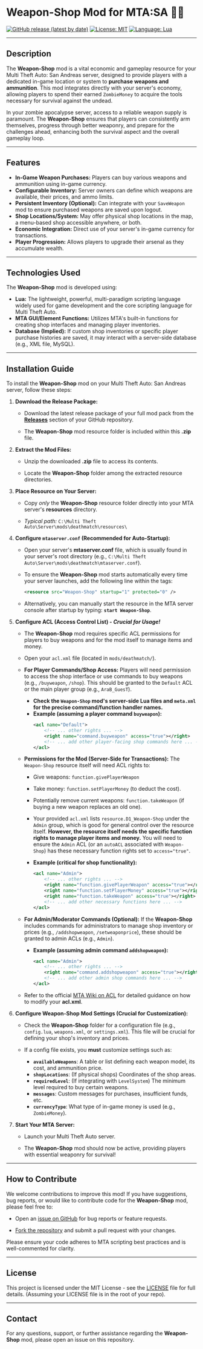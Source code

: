 # Weapon-Shop Mod for MTA:SA 🛒🔫

[![GitHub release (latest by date)](https://img.shields.io/github/v/release/Maniseniler/PackZombieMTA)](https://github.com/Maniseniler/PackZombieMTA/releases/latest)
[![License: MIT](https://img.shields.io/badge/License-MIT-yellow.svg)](https://opensource.org/licenses/MIT)
[![Language: Lua](https://img.io/badge/Language-Lua-blue?logo=lua)](https://www.lua.org/)

---

## **Description**

The **Weapon-Shop** mod is a vital economic and gameplay resource for your Multi Theft Auto: San Andreas server, designed to provide players with a dedicated in-game location or system to **purchase weapons and ammunition**. This mod integrates directly with your server's economy, allowing players to spend their earned `ZombieMoney` to acquire the tools necessary for survival against the undead.

In your zombie apocalypse server, access to a reliable weapon supply is paramount. The **Weapon-Shop** ensures that players can consistently arm themselves, progress through better weaponry, and prepare for the challenges ahead, enhancing both the survival aspect and the overall gameplay loop.

---

## **Features**

* **In-Game Weapon Purchases:** Players can buy various weapons and ammunition using in-game currency.
* **Configurable Inventory:** Server owners can define which weapons are available, their prices, and ammo limits.
* **Persistent Inventory (Optional):** Can integrate with your `SaveWeapon` mod to ensure purchased weapons are saved upon logout.
* **Shop Locations/System:** May offer physical shop locations in the map, a menu-based shop accessible anywhere, or both.
* **Economic Integration:** Direct use of your server's in-game currency for transactions.
* **Player Progression:** Allows players to upgrade their arsenal as they accumulate wealth.

---

## **Technologies Used**

The **Weapon-Shop** mod is developed using:

* **Lua:** The lightweight, powerful, multi-paradigm scripting language widely used for game development and the core scripting language for Multi Theft Auto.
* **MTA GUI/Element Functions:** Utilizes MTA's built-in functions for creating shop interfaces and managing player inventories.
* **Database (Implied):** If custom shop inventories or specific player purchase histories are saved, it may interact with a server-side database (e.g., XML file, MySQL).

---

## **Installation Guide**

To install the **Weapon-Shop** mod on your Multi Theft Auto: San Andreas server, follow these steps:

1.  **Download the Release Package:**

    * Download the latest release package of your full mod pack from the [**Releases**](https://github.com/Maniseniler/PackZombieMTA/releases) section of your GitHub repository.

    * The **Weapon-Shop** mod resource folder is included within this **.zip** file.

2.  **Extract the Mod Files:**

    * Unzip the downloaded **.zip** file to access its contents.

    * Locate the **Weapon-Shop** folder among the extracted resource directories.

3.  **Place Resource on Your Server:**

    * Copy *only* the **Weapon-Shop** resource folder directly into your MTA server's **resources** directory.

    * *Typical path:* `C:\Multi Theft Auto\Server\mods\deathmatch\resources\`

4.  **Configure `mtaserver.conf` (Recommended for Auto-Startup):**

    * Open your server's **mtaserver.conf** file, which is usually found in your server's root directory (e.g., `C:\Multi Theft Auto\Server\mods\deathmatch\mtaserver.conf`).

    * To ensure the **Weapon-Shop** mod starts automatically every time your server launches, add the following line within the **<server>** tags:

        ```xml
        <resource src="Weapon-Shop" startup="1" protected="0" />
        ```

    * Alternatively, you can manually start the resource in the MTA server console after startup by typing: **`start Weapon-Shop`**.

5.  **Configure ACL (Access Control List) - **_Crucial for Usage!_****

    * The **Weapon-Shop** mod requires specific ACL permissions for players to buy weapons and for the mod itself to manage items and money.

    * Open your `acl.xml` file (located in `mods/deathmatch/`).

    * **For Player Commands/Shop Access:** Players will need permission to access the shop interface or use commands to buy weapons (e.g., `/buyweapon`, `/shop`). This should be granted to the `Default` ACL or the main player group (e.g., `AraB_GuesT`).
        * **Check the `Weapon-Shop` mod's server-side Lua files and `meta.xml` for the precise command/function handler names.**
        * **Example (assuming a player command `buyweapon`):**
            ```xml
            <acl name="Default">
                <!-- ... other rights ... -->
                <right name="command.buyweapon" access="true"></right>
                <!-- ... add other player-facing shop commands here ... -->
            </acl>
            ```

    * **Permissions for the Mod (Server-Side for Transactions):** The `Weapon-Shop` resource itself will need ACL rights to:
        * Give weapons: `function.givePlayerWeapon`
        * Take money: `function.setPlayerMoney` (to deduct the cost).
        * Potentially remove current weapons: `function.takeWeapon` (if buying a new weapon replaces an old one).

        * Your provided `acl.xml` lists `resource.D1_Weapon-Shop` under the `Admin` group, which is good for general control over the resource itself. **However, the resource itself needs the specific function rights to manage player items and money.** You will need to ensure the `Admin` ACL (or an `autoACL` associated with `Weapon-Shop`) has these necessary function rights set to `access="true"`.
        * **Example (critical for shop functionality):**
            ```xml
            <acl name="Admin">
                <!-- ... other rights ... -->
                <right name="function.givePlayerWeapon" access="true"></right>
                <right name="function.setPlayerMoney" access="true"></right>
                <right name="function.takeWeapon" access="true"></right>
                <!-- ... add other necessary functions here ... -->
            </acl>
            ```

    * **For Admin/Moderator Commands (Optional):** If the **Weapon-Shop** includes commands for administrators to manage shop inventory or prices (e.g., `/addshopweapon`, `/setweaponprice`), these should be granted to admin ACLs (e.g., `Admin`).
        * **Example (assuming admin command `addshopweapon`):**
            ```xml
            <acl name="Admin">
                <!-- ... other rights ... -->
                <right name="command.addshopweapon" access="true"></right>
                <!-- ... add other admin shop commands here ... -->
            </acl>
            ```

    * Refer to the official [MTA Wiki on ACL](https://wiki.multitheftauto.com/wiki/ACL) for detailed guidance on how to modify your **acl.xml**.

6.  **Configure Weapon-Shop Mod Settings (Crucial for Customization):**

    * Check the **Weapon-Shop** folder for a configuration file (e.g., `config.lua`, `weapons.xml`, or `settings.xml`). This file will be crucial for defining your shop's inventory and prices.

    * If a config file exists, you **must** customize settings such as:
        * **`availableWeapons`**: A table or list defining each weapon model, its cost, and ammunition price.
        * **`shopLocations`**: (If physical shops) Coordinates of the shop areas.
        * **`requiredLevel`**: (If integrating with `LevelSystem`) The minimum level required to buy certain weapons.
        * **`messages`**: Custom messages for purchases, insufficient funds, etc.
        * **`currencyType`**: What type of in-game money is used (e.g., `ZombieMoney`).

7.  **Start Your MTA Server:**

    * Launch your Multi Theft Auto server.

    * The **Weapon-Shop** mod should now be active, providing players with essential weaponry for survival!

---

## **How to Contribute**

We welcome contributions to improve this mod! If you have suggestions, bug reports, or would like to contribute code for the **Weapon-Shop** mod, please feel free to:

* Open an [issue on GitHub](https://github.com/Maniseniler/PackZombieMTA/issues) for bug reports or feature requests.

* [Fork the repository](https://github.com/Maniseniler/PackZombieMTA/fork) and submit a pull request with your changes.

Please ensure your code adheres to MTA scripting best practices and is well-commented for clarity.

---

## **License**

This project is licensed under the MIT License - see the [LICENSE](https://github.com/Maniseniler/PackZombieMTA/blob/main/LICENSE) file for full details. (Assuming your LICENSE file is in the root of your repo).

---

## **Contact**

For any questions, support, or further assistance regarding the **Weapon-Shop** mod, please open an issue on this repository.
